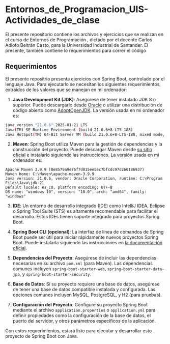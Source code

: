 # Entornos_de_Programacion_UIS-Actividades_de_clase
El presente repositorio contiene los archivos y ejercicios que se realizan en el curso de Entornos de Programación , dictado por el docente Carlos Adlofo Beltrán Casto, para la Universidad Industrial de Santander. El presente, también contiene lo requerimientos para correr el código

## Requerimientos
El presente repositrio presenta ejercicios con Spring Boot, controlado por el lenguaje Java. Para ejecutarlo se necesitan los siguientes requerimientos, extraidos de los valores que se manejan en mi ordenador:

1. **Java Development Kit (JDK)**: Asegúrese de tener instalado JDK 8 o superior. Puede descargarlo desde [Oracle](https://www.oracle.com/java/technologies/javase-downloads.html) o utilizar una distribución de código abierto como [AdoptOpenJDK](https://adoptopenjdk.net/). La versión usada en mi ordenador es:

```sh
java version "21.0.6" 2025-01-21 LTS
Java(TM) SE Runtime Environment (build 21.0.6+8-LTS-188)
Java HotSpot(TM) 64-Bit Server VM (build 21.0.6+8-LTS-188, mixed mode, sharing)
```

2. **Maven**: Spring Boot utiliza Maven para la gestión de dependencias y la construcción del proyecto. Puede descargar Maven desde [su sitio oficial](https://maven.apache.org/download.cgi) e instalarlo siguiendo las instrucciones. La versión usada en mi ordenador es:

```Sh
Apache Maven 3.9.9 (8e8579a9e76f7d015ee5ec7bfcdc97d260186937)
Maven home: C:\Maven\apache-maven-3.9.9
Java version: 21.0.6, vendor: Oracle Corporation, runtime: C:\Program Files\Java\jdk-21
Default locale: es_CO, platform encoding: UTF-8
OS name: "windows 10", version: "10.0", arch: "amd64", family: "windows"

```

3. **IDE**: Un entorno de desarrollo integrado (IDE) como IntelliJ IDEA, Eclipse o Spring Tool Suite (STS) es altamente recomendable para facilitar el desarrollo. Estos IDEs tienen soporte integrado para proyectos Spring Boot.

4. **Spring Boot CLI (opcional)**: La interfaz de línea de comandos de Spring Boot puede ser útil para iniciar rápidamente nuevos proyectos Spring Boot. Puede instalarla siguiendo las instrucciones en [la documentación oficial](https://docs.spring.io/spring-boot/docs/current/reference/html/getting-started.html#getting-started-installing-the-cli).

5. **Dependencias del Proyecto**: Asegúrese de incluir las dependencias necesarias en su archivo `pom.xml` (para Maven). Las dependencias comunes incluyen `spring-boot-starter-web`, `spring-boot-starter-data-jpa`, y `spring-boot-starter-security`.

6. **Base de Datos**: Si su proyecto requiere una base de datos, asegúrese de tener una base de datos compatible instalada y configurada. Las opciones comunes incluyen MySQL, PostgreSQL, y H2 (para pruebas).

7. **Configuración del Proyecto**: Configure su proyecto Spring Boot mediante el archivo `application.properties` o `application.yml` para definir propiedades como la configuración de la base de datos, el puerto del servidor, y otros parámetros específicos de la aplicación.

Con estos requerimientos, estará listo para ejecutar y desarrollar esto proyecto de Spring Boot con Java.